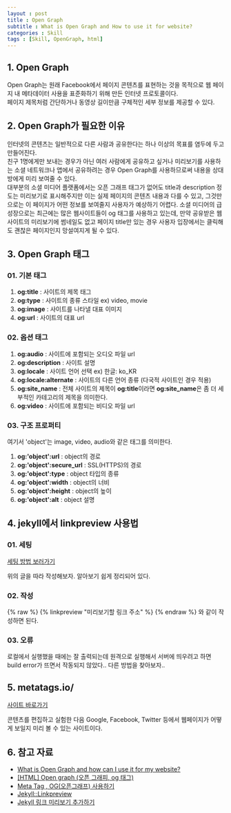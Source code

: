 ```yaml
---
layout : post
title : Open Graph
subtitle : What is Open Graph and How to use it for website?
categories : Skill
tags : [Skill, OpenGraph, html]
---
```


## 1. Open Graph
Open Graph는 원래 Facebook에서 페이지 콘텐츠를 표현하는 것을 목적으로 웹 페이지 내 메타데이터 사용을 표준화하기 위해 만든 인터넷 프로토콜이다.<br>페이지 제목처럼 간단하거나 동영상 길이만큼 구체적인 세부 정보를 제공할 수 있다.<br>

## 2. Open Graph가 필요한 이유
인터넷의 콘텐츠는 일반적으로 다른 사람과 공유한다는 하나 이상의 목표를 염두에 두고 만들어진다.<br>친구 1명에게만 보내는 경우가 아닌 여러 사람에게 공유하고 싶거나 미리보기를 사용하는 소셜 네트워크나 앱에서 공유하려는 경우 Open Graph를 사용하므로써 내용을 상대방에게 미리 보여줄 수 있다.<br>대부분의 소셜 미디어 플랫폼에서는 오픈 그래프 태그가 없어도 title과 description 정도는 미리보기로 표시해주지만 이는 실제 페이지의 콘텐츠 내용과 다를 수 있고, 그것만으로는 이 페이지가 어떤 정보를 보여줄지 사용자가 예상하기 어렵다. 소셜 미디어의 급성장으로는 최근에는 많은 웹사이트들이 og 태그를 사용하고 있는데, 만약 공유받은 웹사이트의 미리보기에 썸네일도 없고 페이지 title만 있는 경우 사용자 입장에서는 클릭해도 괜찮은 페이지인지 망설여지게 될 수 있다.<br>

## 3. Open Graph 태그

### 01. 기본 태그
1. <b>og:title</b> : 사이트의 제목 태그
2. <b>og:type</b> :  사이트의 종류 스타일 ex) video, movie
3. <b>og:image</b> : 사이트를 나타낼 대표 이미지
4. <b>og:url</b> : 사이트의 대표 url

### 02. 옵션 태그
1. <b>og:audio</b> : 사이트에 포함되는 오디오 파일 url
2. <b>og:description</b> : 사이트 설명
3. <b>og:locale</b> : 사이트 언어 선택 ex) 한글: ko_KR
4. <b>og:locale:alternate</b> : 사이트의 다른 언어 종류 (다국적 사이트인 경우 적용)
5. <b>og:site_name</b> : 전체 사이트의 제목이 <b>og:title</b>이라면 <b>og:site_name</b>은 좀 더 세부적인 카테고리의 제목을 의미한다.
6. <b>og:video</b> : 사이트에 포함되는 비디오 파일 url

### 03. 구조 프로퍼티
여기서 'object'는 image, video, audio와 같은 태그를 의미한다.<br/>
1. <b>og:'object':url</b> : object의 경로
2. <b>og:'object':secure_url</b> : SSL(HTTPS)의 경로
3. <b>og:'object':type</b> : object 타입의 종류
4. <b>og:'object':width</b> : object의 너비
5. <b>og:'object':height</b> : object의 높이
6. <b>og:'object':alt</b> : object 설명
   
## 4. jekyll에서 linkpreview 사용법

### 01. 세팅

<a href="https://leeminjoo.github.io/jekyll-setting/2021/06/20/Git-page-link-preview.html" target="_blank" rel="noopener noreferrer">세팅 방법 보러가기</a>

위의 글을 따라 작성해보자. 알아보기 쉽게 정리되어 있다.

### 02. 작성

{% raw %}
{% linkpreview "미리보기할 링크 주소" %}
{% endraw %}
와 같이 작성하면 된다.

### 03. 오류

로컬에서 실행했을 때에는 잘 출력되는데 원격으로 실행해서 서버에 띄우려고 하면 build error가 뜨면서 작동되지 않았다..
다른 방법을 찾아보자..

## 5. metatags.io/

<a href="https://metatags.io/" target="_blank" rel="noopener noreferrer">사이트 바로가기</a>

콘텐츠를 편집하고 실험한 다음 Google, Facebook, Twitter 등에서 웹페이지가 어떻게 보일지 미리 볼 수 있는 사이트이다.<br>

## 6. 참고 자료
- [What is Open Graph and how can I use it for my website?](https://www.freecodecamp.org/news/what-is-open-graph-and-how-can-i-use-it-for-my-website/)
- [[HTML] Open graph  (오픈 그래피, og 태그)](https://nowonbun.tistory.com/517)
- [Meta Tag , OG(오픈그래프) 사용하기](https://velog.io/@byeol4001/Meta-Tag-OG%EC%98%A4%ED%94%88%EA%B7%B8%EB%9E%98%ED%94%84-%EC%82%AC%EC%9A%A9%ED%95%98%EA%B8%B0)
- [Jekyll::Linkpreview](https://github.com/ysk24ok/jekyll-linkpreview)
- [Jekyll 링크 미리보기 추가하기](https://leeminjoo.github.io/jekyll-setting/2021/06/20/Git-page-link-preview.html)